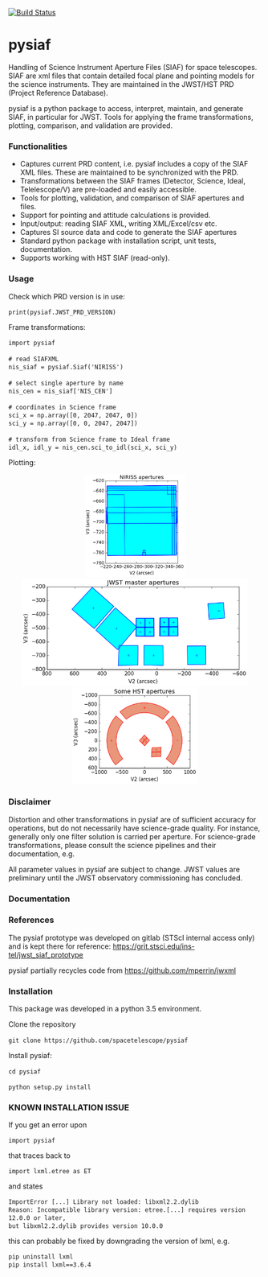 [![Build Status](https://travis-ci.com/spacetelescope/pysiaf.svg?token=7TqWq6XCJswLuigCjy2Y&branch=master)](https://travis-ci.com/spacetelescope/pysiaf)

pysiaf
=====
Handling of Science Instrument Aperture Files (SIAF) for space telescopes. SIAF are xml files that contain detailed focal plane and pointing models for the science instruments. They are maintained in the JWST/HST PRD (Project Reference Database). 

pysiaf is a python package to access, interpret, maintain, and generate SIAF, in particular for JWST. Tools for applying the frame transformations, plotting, comparison, and validation are provided.

### Functionalities

* Captures current PRD content, i.e. pysiaf includes a copy of the SIAF XML files. These are maintained to be synchronized with the PRD.
* Transformations between the SIAF frames (Detector, Science, Ideal, Telelescope/V) are pre-loaded and easily accessible.
* Tools for plotting, validation, and comparison of SIAF apertures and files.
* Support for pointing and attitude calculations is provided.
* Input/output: reading SIAF XML, writing XML/Excel/csv etc.
* Captures SI source data and code to generate the SIAF apertures
* Standard python package with installation script, unit tests, documentation.
* Supports working with HST SIAF (read-only).
 

### Usage
Check which PRD version is in use:

    print(pysiaf.JWST_PRD_VERSION)

Frame transformations:

    import pysiaf

    # read SIAFXML
    nis_siaf = pysiaf.Siaf('NIRISS')

    # select single aperture by name
    nis_cen = nis_siaf['NIS_CEN']

    # coordinates in Science frame
    sci_x = np.array([0, 2047, 2047, 0])
    sci_y = np.array([0, 0, 2047, 2047])

    # transform from Science frame to Ideal frame
    idl_x, idl_y = nis_cen.sci_to_idl(sci_x, sci_y)
    
Plotting:

<p align="center">
  <img src="examples/figures/NIRISS_apertures.png" width="200"/>
  <img src="examples/figures/JWST_master_apertures.png" width="450"/>
  <img src="examples/figures/HST_apertures.png" width="250"/>
</p>
    
### Disclaimer

Distortion and other transformations in pysiaf are of sufficient accuracy for operations, but do not necessarily have science-grade quality. For instance, generally only one filter solution is carried per aperture.
For science-grade transformations, please consult the science pipelines and their documentation, e.g.     

All parameter values in pysiaf are subject to change. JWST values are preliminary until the JWST observatory commissioning has concluded.    

### Documentation

### References
The pysiaf prototype was developed on gitlab (STScI internal access only) and is kept there for reference: https://grit.stsci.edu/ins-tel/jwst_siaf_prototype

pysiaf partially recycles code from https://github.com/mperrin/jwxml


### Installation
This package was developed in a python 3.5 environment. 

Clone the repository

``git clone https://github.com/spacetelescope/pysiaf``

Install pysiaf:

``cd pysiaf``

``python setup.py install``

### KNOWN INSTALLATION ISSUE

If you get an error upon
    
    import pysiaf

that traces back to 
    
    import lxml.etree as ET
    
and states 
    
    ImportError [...] Library not loaded: libxml2.2.dylib   
    Reason: Incompatible library version: etree.[...] requires version 12.0.0 or later,
    but libxml2.2.dylib provides version 10.0.0
    
this can probably be fixed by downgrading the version of lxml, e.g.
    
    pip uninstall lxml
    pip install lxml==3.6.4
         
